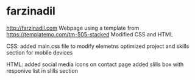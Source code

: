 # farzinadil

http://farzinadil.com
Webpage using a template from https://templatemo.com/tm-505-stacked
Modified CSS and HTML

CSS:
added main.css file to modify elemetns
optimized project and skills section for mobile devices

HTML:
added social media icons on contact page
added slills box with responive list in slills section

